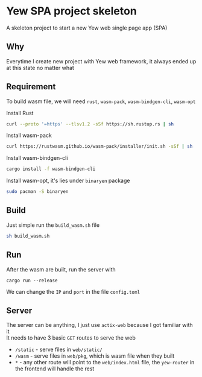 # Yew SPA project skeleton
A skeleton project to start a new Yew web single page app (SPA)<br>

## Why
Everytime I create new project with Yew web framework, it always ended up at this state no matter what

## Requirement
To build wasm file, we will need `rust`, `wasm-pack`, `wasm-bindgen-cli`, `wasm-opt`

Install Rust
```sh
curl --proto '=https' --tlsv1.2 -sSf https://sh.rustup.rs | sh
```

Install wasm-pack
```sh
curl https://rustwasm.github.io/wasm-pack/installer/init.sh -sSf | sh
```

Install wasm-bindgen-cli
```sh
cargo install -f wasm-bindgen-cli
```

Install wasm-opt, it's lies under `binaryen` package
```sh
sudo pacman -S binaryen
```

## Build
Just simple run the `build_wasm.sh` file
```sh
sh build_wasm.sh
```

## Run
After the wasm are built, run the server with
```
cargo run --release
```

We can change the `IP` and `port` in the file `config.toml`

## Server
The server can be anything, I just use `actix-web` because I got familiar with it<br>
It needs to have 3 basic `GET` routes to serve the web
- `/static` - serve files in `web/static/`
- `/wasm` - serve files in `web/pkg`, which is wasm file when they built
- `*` - any other route will point to the `web/index.html` file, the `yew-router` in the frontend will handle the rest